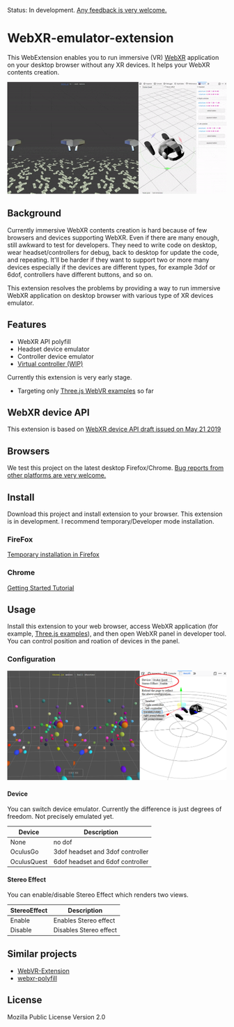 Status: In development. [Any feedback is very welcome.](https://github.com/MozillaReality/WebXR-emulator-extension/issues)

# WebXR-emulator-extension

This WebExtension enables you to run immersive (VR) [WebXR](https://www.w3.org/TR/webxr/) application on your desktop browser without any XR devices.
It helps your WebXR contents creation.

![Screenshot](./screenshots/screenshot.gif)


## Background

Currently immersive WebXR contents creation is hard because of few browsers and devices supporting WebXR.
Even if there are many enough, still awkward to test for developers.
They need to write code on desktop, wear headset/controllers for debug, back to desktop for update the code, and repeating.
It'll be harder if they want to support two or more many devices especially if the devices are different types,
for example 3dof or 6dof, controllers have different buttons, and so on.

This extension resolves the problems by providing a way to run immersive WebXR application on desktop browser with various type of XR devices emulator.


## Features

- WebXR API polyfill
- Headset device emulator
- Controller device emulator
- [Virtual controller (WIP)](./screenshots/virtual-controller.gif)

Currently this extension is very early stage. 

- Targeting only [Three.js WebVR examples](https://threejs.org/examples/?q=webvr) so far

## WebXR device API

This extension is based on [WebXR device API draft issued on May 21 2019](https://www.w3.org/TR/webxr/)

## Browsers

We test this project on the latest desktop Firefox/Chrome. [Bug reports from other platforms are very welcome.](https://github.com/MozillaReality/WebXR-emulator-extension/issues)

## Install

Download this project and install extension to your browser. This extension is in development. I recommend temporary/Developer mode installation.

### FireFox

[Temporary installation in Firefox](https://developer.mozilla.org/en-US/docs/Mozilla/Add-ons/WebExtensions/Temporary_Installation_in_Firefox)

### Chrome

[Getting Started Tutorial](https://developer.chrome.com/extensions/getstarted)


## Usage

Install this extension to your web browser, access WebXR application (for example, [Three.js examples](https://threejs.org/examples/?q=webvr)), and then open WebXR panel in developer tool. You can control position and roation of devices in the panel.

### Configuration

![Configuration](./screenshots/configuration.png)

#### Device

You can switch device emulator. Currently the difference is just degrees of freedom. Not precisely emulated yet.

| Device | Description |
| ---- | ---- |
| None | no dof |
| OculusGo | 3dof headset and 3dof controller |
| OculusQuest | 6dof headset and 6dof controller |

#### Stereo Effect

You can enable/disable Stereo Effect which renders two views.

| StereoEffect | Description |
| ---- | ---- |
| Enable | Enables Stereo effect |
| Disable | Disables Stereo effect |


## Similar projects

- [WebVR-Extension](https://github.com/spite/WebVR-Extension)
- [webxr-polyfill](https://github.com/immersive-web/webxr-polyfill)


## License

Mozilla Public License Version 2.0
